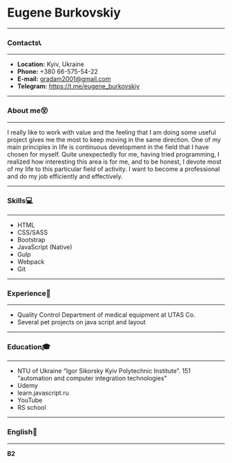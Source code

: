 # Eugene Burkovskiy
***
### Contacts📞
***
- **Location:** Kyiv, Ukraine
- **Phone:** +380 66-575-54-22
- **E-mail:** gradam2001@gmail.com
- **Telegram:** https://t.me/eugene_burkovskiy
***
### About me😵
***
I really like to work with value and the feeling that I am doing some useful project gives me the most to keep moving in the same direction. One of my main principles in life is continuous development in the field that I have chosen for myself. Quite unexpectedly for me, having tried programming, I realized how interesting this area is for me, and to be honest, I devote most of my life to this particular field of activity. I want to become a professional and do my job efficiently and effectively.
***
### Skills💻
***
- HTML
- CSS/SASS
- Bootstrap
- JavaScript (Native)
- Gulp
- Webpack
- Git
***
### Experience💼
***
- Quality Control Department of medical equipment at UTAS Co.
- Several pet projects on java script and layout
***
### Education🎓
***
- NTU of Ukraine “Igor Sikorsky Kyiv Polytechnic Institute”. 151 "automation and computer integration technologies"
- Udemy
- learn.javascript.ru
- YouTube
- RS school
***
### English💬
***
**B2**
